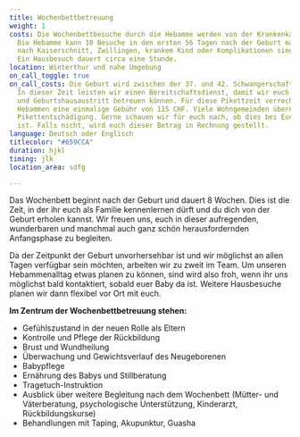 ```yaml
---
title: Wochenbettbetreuung
weight: 1
costs: Die Wochenbettbesuche durch die Hebamme werden von der Krankenkasse übernommen.
  Die Hebamme kann 10 Besuche in den ersten 56 Tagen nach der Geburt machen. Bei Erstgebärenden,
  nach Kaiserschnitt, Zwillingen, krankem Kind oder Komplikationen sind es 16 Besuche.
  Ein Hausbesuch dauert circa eine Stunde.
location: Winterthur und nahe Umgebung
on_call_toggle: true
on_call_costs: Die Geburt wird zwischen der 37. und 42. Schwangerschaftswoche erwartet.
  In dieser Zeit leisten wir einen Bereitschaftsdienst, damit wir euch nach Spital-
  und Geburtshausaustritt betreuen können. Für diese Pikettzeit verrechnen wir freipraktizierenden
  Hebammen eine einmalige Gebühr von 115 CHF. Viele Wohngemeinden übernehmen diese
  Pikettentschädigung. Gerne schauen wir für euch nach, ob dies bei Euch der Fall
  ist. Falls nicht, wird euch dieser Betrag in Rechnung gestellt.
language: Deutsch oder Englisch
titlecolor: "#659CCA"
duration: hjkl
timing: jlk
location_area: sdfg

---
```

Das Wochenbett beginnt nach der Geburt und dauert 8 Wochen. Dies ist die Zeit, in der ihr euch als Familie kennenlernen dürft und du dich von der Geburt erholen kannst. Wir freuen uns, euch in dieser aufregenden, wunderbaren und manchmal auch ganz schön herausfordernden Anfangsphase zu begleiten.

Da der Zeitpunkt der Geburt unvorhersehbar ist und wir möglichst an allen Tagen verfügbar sein möchten, arbeiten wir zu zweit im Team. Um unseren Hebammenalltag etwas planen zu  können, sind wird also froh, wenn ihr uns möglichst bald kontaktiert, sobald euer Baby da ist. Weitere Hausbesuche planen wir dann flexibel vor Ort mit euch.

**Im Zentrum der Wochenbettbetreuung stehen:**

* Gefühlszustand in der neuen Rolle als Eltern
* Kontrolle und Pflege der Rückbildung
* Brust und Wundheilung
* Überwachung und Gewichtsverlauf des Neugeborenen
* Babypflege
* Ernährung des Babys und Stillberatung
* Tragetuch-Instruktion
* Ausblick über weitere Begleitung nach dem Wochenbett (Mütter- und Väterberatung, psychologische Unterstützung, Kinderarzt, Rückbildungskurse)
* Behandlungen mit Taping, Akupunktur, Guasha